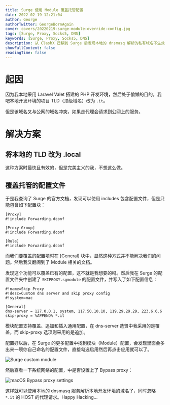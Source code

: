 ```yaml
---
title: Surge 使用 Module 覆盖托管配置
date: 2022-02-19 12:21:04
author: George
authorTwitter: GeorgeBornAgain
cover: covers/20220219-surge-module-override-config.jpg
tags: [Surge, Proxy, Socks5, DNS]
keywords: [Surge, Proxy, Socks5, DNS]
description: 从 ClashX 迁移到 Surge 后发现本地的 dnsmasq 解析的私有域名不生效了，在 ClashX 中我是通过 `proxyIgnoreList.plist` 实现忽略指定域名的。相关的文章可以访问[《ClashX 忽略指定域名代理》](/20200927.html)
showFullContent: false
readingTime: false
---
```


# 起因

因为我本地采用 Laravel Valet 搭建的 PHP 开发环境，然后处于偷懒的目的，我吧本地开发环境的项目 TLD（顶级域名）改为 `.it`。

但是该域名又与公网的域名冲突，如果走代理会请求到公网上的服务。

# 解决方案

## 将本地的 TLD 改为 .local

这种方案时最快且有效的，但是完美主义的我，不想这么做。

## 覆盖托管的配置文件

于是我查询了 Surge 的官方文档，发现可以使用 includes 包含配置文件，但是只能包含如下配置块：

```
[Proxy]
#!include Forwarding.dconf

[Proxy Group]
#!include Forwarding.dconf

[Rule]
#!include Forwarding.dconf
```

而我们要覆盖的配置项时在 [General] 块中，显然这种方式并不能解决我们的问题。然后我又翻阅到了 Module 相关的文档。

发现这个功能可以覆盖已有的配置，这不就是我想要的吗。然后我在 Surge 的配置文件夹中创建了 `SKIPROXY.sgmodule` 的配置文件，并写入了如下配置信息：

```
#!name=Skip Proxy
#!desc=Custom dns server and skip proxy config
#!system=mac

[General]
dns-server = 127.0.0.1, system, 117.50.10.10, 119.29.29.29, 223.6.6.6
skip-proxy = %APPEND% *.it
```
模块配置支持覆盖、追加和插入通用配置，在 dns-server 选贤中我采用的是覆盖，而 skip-proxy 选项则采用的是追加。

配置好以后，在 Surge 的更多配置中找到模块（Module）配置，会发现里面会多出来一项你自己命名的配置文件，直接勾选启用然后再点击应用就可以了。

![Surge custom module](/article/20220219-surge-custom-module.png)

然后查看一下系统网络的配置，中是否设置上了 Bypass proxy：

![macOS Bypass proxy settings](/article/20220219-bypass-proxy-settings.png)

这样就可以使用本地的 dnsmasq 服务解析本地开发环境的域名了，同时忽略 `*.it` 的 HOST 的代理请求。Happy Hacking...

